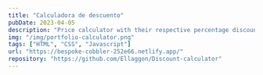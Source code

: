 ```yaml
---
title: "Calculadora de descuento"
pubDate: 2023-04-05
description: "Price calculator with their respective percentage discounts"
img: "/img/portfolio-calculator.png"
tags: ["HTML", "CSS", "Javascript"]
url: "https://bespoke-cobbler-252e66.netlify.app/"
repository: "https://github.com/Ellaggon/Discount-calculator"
---
```


